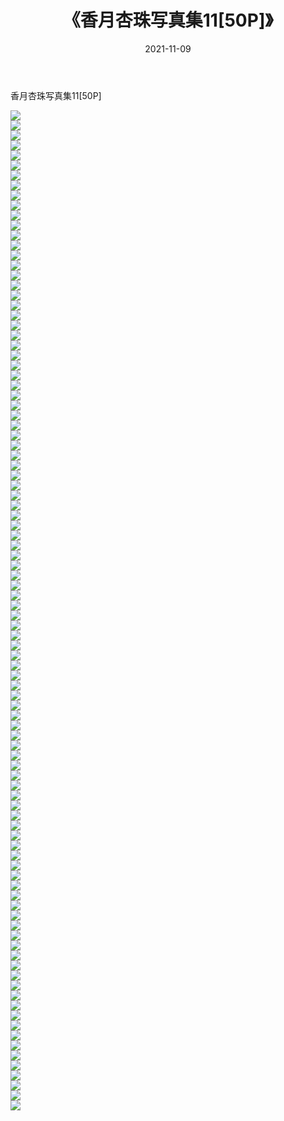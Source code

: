 ﻿---
layout: post
title:  《香月杏珠写真集11[50P]》
date:   2021-11-09
img: http://pic.660000.xyz/1:/性感/2021/香月杏珠写真集11[50P]/000.jpg
categories: [美女, 清纯, 唯美]
---

香月杏珠写真集11[50P]

  ![](http://pic.660000.xyz/1:/性感/2021/香月杏珠写真集11[50P]/001.jpg) <br> ![](http://pic.660000.xyz/1:/性感/2021/香月杏珠写真集11[50P]/002.jpg) <br> ![](http://pic.660000.xyz/1:/性感/2021/香月杏珠写真集11[50P]/003.jpg) <br> ![](http://pic.660000.xyz/1:/性感/2021/香月杏珠写真集11[50P]/004.jpg) <br> ![](http://pic.660000.xyz/1:/性感/2021/香月杏珠写真集11[50P]/005.jpg) <br> ![](http://pic.660000.xyz/1:/性感/2021/香月杏珠写真集11[50P]/006.jpg) <br> ![](http://pic.660000.xyz/1:/性感/2021/香月杏珠写真集11[50P]/007.jpg) <br> ![](http://pic.660000.xyz/1:/性感/2021/香月杏珠写真集11[50P]/008.jpg) <br> ![](http://pic.660000.xyz/1:/性感/2021/香月杏珠写真集11[50P]/009.jpg) <br> ![](http://pic.660000.xyz/1:/性感/2021/香月杏珠写真集11[50P]/010.jpg) <br> ![](http://pic.660000.xyz/1:/性感/2021/香月杏珠写真集11[50P]/011.jpg) <br> ![](http://pic.660000.xyz/1:/性感/2021/香月杏珠写真集11[50P]/012.jpg) <br> ![](http://pic.660000.xyz/1:/性感/2021/香月杏珠写真集11[50P]/013.jpg) <br> ![](http://pic.660000.xyz/1:/性感/2021/香月杏珠写真集11[50P]/014.jpg) <br> ![](http://pic.660000.xyz/1:/性感/2021/香月杏珠写真集11[50P]/015.jpg) <br> ![](http://pic.660000.xyz/1:/性感/2021/香月杏珠写真集11[50P]/016.jpg) <br> ![](http://pic.660000.xyz/1:/性感/2021/香月杏珠写真集11[50P]/017.jpg) <br> ![](http://pic.660000.xyz/1:/性感/2021/香月杏珠写真集11[50P]/018.jpg) <br> ![](http://pic.660000.xyz/1:/性感/2021/香月杏珠写真集11[50P]/019.jpg) <br> ![](http://pic.660000.xyz/1:/性感/2021/香月杏珠写真集11[50P]/020.jpg) <br> ![](http://pic.660000.xyz/1:/性感/2021/香月杏珠写真集11[50P]/021.jpg) <br> ![](http://pic.660000.xyz/1:/性感/2021/香月杏珠写真集11[50P]/022.jpg) <br> ![](http://pic.660000.xyz/1:/性感/2021/香月杏珠写真集11[50P]/023.jpg) <br> ![](http://pic.660000.xyz/1:/性感/2021/香月杏珠写真集11[50P]/024.jpg) <br> ![](http://pic.660000.xyz/1:/性感/2021/香月杏珠写真集11[50P]/025.jpg) <br> ![](http://pic.660000.xyz/1:/性感/2021/香月杏珠写真集11[50P]/026.jpg) <br> ![](http://pic.660000.xyz/1:/性感/2021/香月杏珠写真集11[50P]/027.jpg) <br> ![](http://pic.660000.xyz/1:/性感/2021/香月杏珠写真集11[50P]/028.jpg) <br> ![](http://pic.660000.xyz/1:/性感/2021/香月杏珠写真集11[50P]/029.jpg) <br> ![](http://pic.660000.xyz/1:/性感/2021/香月杏珠写真集11[50P]/030.jpg) <br> ![](http://pic.660000.xyz/1:/性感/2021/香月杏珠写真集11[50P]/031.jpg) <br> ![](http://pic.660000.xyz/1:/性感/2021/香月杏珠写真集11[50P]/032.jpg) <br> ![](http://pic.660000.xyz/1:/性感/2021/香月杏珠写真集11[50P]/033.jpg) <br> ![](http://pic.660000.xyz/1:/性感/2021/香月杏珠写真集11[50P]/034.jpg) <br> ![](http://pic.660000.xyz/1:/性感/2021/香月杏珠写真集11[50P]/035.jpg) <br> ![](http://pic.660000.xyz/1:/性感/2021/香月杏珠写真集11[50P]/036.jpg) <br> ![](http://pic.660000.xyz/1:/性感/2021/香月杏珠写真集11[50P]/037.jpg) <br> ![](http://pic.660000.xyz/1:/性感/2021/香月杏珠写真集11[50P]/038.jpg) <br> ![](http://pic.660000.xyz/1:/性感/2021/香月杏珠写真集11[50P]/039.jpg) <br> ![](http://pic.660000.xyz/1:/性感/2021/香月杏珠写真集11[50P]/040.jpg) <br> ![](http://pic.660000.xyz/1:/性感/2021/香月杏珠写真集11[50P]/041.jpg) <br> ![](http://pic.660000.xyz/1:/性感/2021/香月杏珠写真集11[50P]/042.jpg) <br> ![](http://pic.660000.xyz/1:/性感/2021/香月杏珠写真集11[50P]/043.jpg) <br> ![](http://pic.660000.xyz/1:/性感/2021/香月杏珠写真集11[50P]/044.jpg) <br> ![](http://pic.660000.xyz/1:/性感/2021/香月杏珠写真集11[50P]/045.jpg) <br> ![](http://pic.660000.xyz/1:/性感/2021/香月杏珠写真集11[50P]/046.jpg) <br> ![](http://pic.660000.xyz/1:/性感/2021/香月杏珠写真集11[50P]/047.jpg) <br> ![](http://pic.660000.xyz/1:/性感/2021/香月杏珠写真集11[50P]/048.jpg) <br> ![](http://pic.660000.xyz/1:/性感/2021/香月杏珠写真集11[50P]/049.jpg) <br> ![](http://pic.660000.xyz/1:/性感/2021/香月杏珠写真集11[50P]/050.jpg) <br> ![](http://pic.660000.xyz/1:/性感/2021/香月杏珠写真集11[50P]/051.jpg) <br> ![](http://pic.660000.xyz/1:/性感/2021/香月杏珠写真集11[50P]/052.jpg) <br> ![](http://pic.660000.xyz/1:/性感/2021/香月杏珠写真集11[50P]/053.jpg) <br> ![](http://pic.660000.xyz/1:/性感/2021/香月杏珠写真集11[50P]/054.jpg) <br> ![](http://pic.660000.xyz/1:/性感/2021/香月杏珠写真集11[50P]/055.jpg) <br> ![](http://pic.660000.xyz/1:/性感/2021/香月杏珠写真集11[50P]/056.jpg) <br> ![](http://pic.660000.xyz/1:/性感/2021/香月杏珠写真集11[50P]/057.jpg) <br> ![](http://pic.660000.xyz/1:/性感/2021/香月杏珠写真集11[50P]/058.jpg) <br> ![](http://pic.660000.xyz/1:/性感/2021/香月杏珠写真集11[50P]/059.jpg) <br> ![](http://pic.660000.xyz/1:/性感/2021/香月杏珠写真集11[50P]/060.jpg) <br> ![](http://pic.660000.xyz/1:/性感/2021/香月杏珠写真集11[50P]/061.jpg) <br> ![](http://pic.660000.xyz/1:/性感/2021/香月杏珠写真集11[50P]/062.jpg) <br> ![](http://pic.660000.xyz/1:/性感/2021/香月杏珠写真集11[50P]/063.jpg) <br> ![](http://pic.660000.xyz/1:/性感/2021/香月杏珠写真集11[50P]/064.jpg) <br> ![](http://pic.660000.xyz/1:/性感/2021/香月杏珠写真集11[50P]/065.jpg) <br> ![](http://pic.660000.xyz/1:/性感/2021/香月杏珠写真集11[50P]/066.jpg) <br> ![](http://pic.660000.xyz/1:/性感/2021/香月杏珠写真集11[50P]/067.jpg) <br> ![](http://pic.660000.xyz/1:/性感/2021/香月杏珠写真集11[50P]/068.jpg) <br> ![](http://pic.660000.xyz/1:/性感/2021/香月杏珠写真集11[50P]/069.jpg) <br> ![](http://pic.660000.xyz/1:/性感/2021/香月杏珠写真集11[50P]/070.jpg) <br> ![](http://pic.660000.xyz/1:/性感/2021/香月杏珠写真集11[50P]/071.jpg) <br> ![](http://pic.660000.xyz/1:/性感/2021/香月杏珠写真集11[50P]/072.jpg) <br> ![](http://pic.660000.xyz/1:/性感/2021/香月杏珠写真集11[50P]/073.jpg) <br> ![](http://pic.660000.xyz/1:/性感/2021/香月杏珠写真集11[50P]/074.jpg) <br> ![](http://pic.660000.xyz/1:/性感/2021/香月杏珠写真集11[50P]/075.jpg) <br> ![](http://pic.660000.xyz/1:/性感/2021/香月杏珠写真集11[50P]/076.jpg) <br> ![](http://pic.660000.xyz/1:/性感/2021/香月杏珠写真集11[50P]/077.jpg) <br> ![](http://pic.660000.xyz/1:/性感/2021/香月杏珠写真集11[50P]/078.jpg) <br> ![](http://pic.660000.xyz/1:/性感/2021/香月杏珠写真集11[50P]/079.jpg) <br> ![](http://pic.660000.xyz/1:/性感/2021/香月杏珠写真集11[50P]/080.jpg) <br> ![](http://pic.660000.xyz/1:/性感/2021/香月杏珠写真集11[50P]/081.jpg) <br> ![](http://pic.660000.xyz/1:/性感/2021/香月杏珠写真集11[50P]/082.jpg) <br> ![](http://pic.660000.xyz/1:/性感/2021/香月杏珠写真集11[50P]/083.jpg) <br> ![](http://pic.660000.xyz/1:/性感/2021/香月杏珠写真集11[50P]/084.jpg) <br> ![](http://pic.660000.xyz/1:/性感/2021/香月杏珠写真集11[50P]/085.jpg) <br> ![](http://pic.660000.xyz/1:/性感/2021/香月杏珠写真集11[50P]/086.jpg) <br> ![](http://pic.660000.xyz/1:/性感/2021/香月杏珠写真集11[50P]/087.jpg) <br> ![](http://pic.660000.xyz/1:/性感/2021/香月杏珠写真集11[50P]/088.jpg) <br> ![](http://pic.660000.xyz/1:/性感/2021/香月杏珠写真集11[50P]/089.jpg) <br> ![](http://pic.660000.xyz/1:/性感/2021/香月杏珠写真集11[50P]/090.jpg) <br> ![](http://pic.660000.xyz/1:/性感/2021/香月杏珠写真集11[50P]/091.jpg) <br> ![](http://pic.660000.xyz/1:/性感/2021/香月杏珠写真集11[50P]/092.jpg) <br> ![](http://pic.660000.xyz/1:/性感/2021/香月杏珠写真集11[50P]/093.jpg) <br> ![](http://pic.660000.xyz/1:/性感/2021/香月杏珠写真集11[50P]/094.jpg) <br> ![](http://pic.660000.xyz/1:/性感/2021/香月杏珠写真集11[50P]/095.jpg) <br> ![](http://pic.660000.xyz/1:/性感/2021/香月杏珠写真集11[50P]/096.jpg) <br> ![](http://pic.660000.xyz/1:/性感/2021/香月杏珠写真集11[50P]/097.jpg) <br> ![](http://pic.660000.xyz/1:/性感/2021/香月杏珠写真集11[50P]/098.jpg) <br> ![](http://pic.660000.xyz/1:/性感/2021/香月杏珠写真集11[50P]/099.jpg) <br> ![](http://pic.660000.xyz/1:/性感/2021/香月杏珠写真集11[50P]/100.jpg) <br>